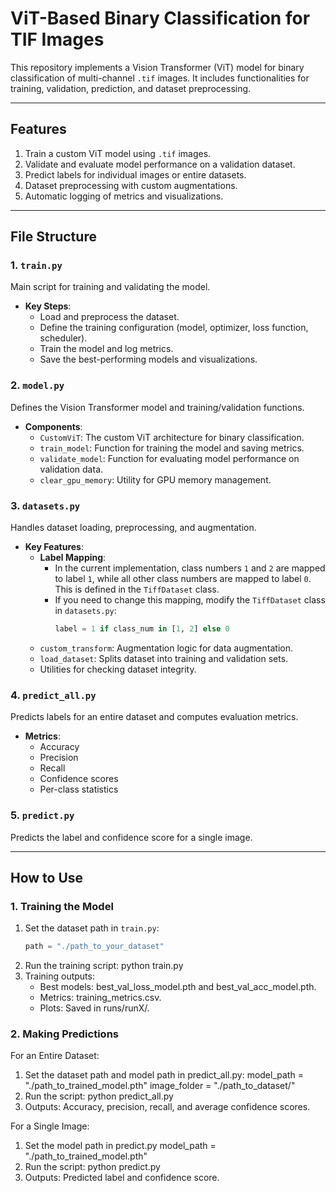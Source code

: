 # **ViT-Based Binary Classification for TIF Images**

This repository implements a Vision Transformer (ViT) model for binary classification of multi-channel `.tif` images. It includes functionalities for training, validation, prediction, and dataset preprocessing.

---

## **Features**
1. Train a custom ViT model using `.tif` images.
2. Validate and evaluate model performance on a validation dataset.
3. Predict labels for individual images or entire datasets.
4. Dataset preprocessing with custom augmentations.
5. Automatic logging of metrics and visualizations.

---

## **File Structure**
### 1. `train.py`
Main script for training and validating the model.

- **Key Steps**:
  - Load and preprocess the dataset.
  - Define the training configuration (model, optimizer, loss function, scheduler).
  - Train the model and log metrics.
  - Save the best-performing models and visualizations.

### 2. `model.py`
Defines the Vision Transformer model and training/validation functions.

- **Components**:
  - `CustomViT`: The custom ViT architecture for binary classification.
  - `train_model`: Function for training the model and saving metrics.
  - `validate_model`: Function for evaluating model performance on validation data.
  - `clear_gpu_memory`: Utility for GPU memory management.

### 3. `datasets.py`
Handles dataset loading, preprocessing, and augmentation.

- **Key Features**:
  - **Label Mapping**:
    - In the current implementation, class numbers `1` and `2` are mapped to label `1`, while all other class numbers are mapped to label `0`. This is defined in the `TiffDataset` class.
    - If you need to change this mapping, modify the `TiffDataset` class in `datasets.py`:
      ```python
      label = 1 if class_num in [1, 2] else 0
      ```
  - `custom_transform`: Augmentation logic for data augmentation.
  - `load_dataset`: Splits dataset into training and validation sets.
  - Utilities for checking dataset integrity.


### 4. `predict_all.py`
Predicts labels for an entire dataset and computes evaluation metrics.

- **Metrics**:
  - Accuracy
  - Precision
  - Recall
  - Confidence scores
  - Per-class statistics

### 5. `predict.py`
Predicts the label and confidence score for a single image.

---

## **How to Use**

### **1. Training the Model**

1. Set the dataset path in `train.py`:
   ```python
   path = "./path_to_your_dataset"
2. Run the training script:
   python train.py
3. Training outputs:
   - Best models: best_val_loss_model.pth and best_val_acc_model.pth.
   - Metrics: training_metrics.csv.
   - Plots: Saved in runs/runX/.

### **2. Making Predictions**
  For an Entire Dataset:
  1. Set the dataset path and model path in predict_all.py:
     model_path = "./path_to_trained_model.pth"
     image_folder = "./path_to_dataset/"
  2. Run the script:
    python predict_all.py
  3. Outputs:
     Accuracy, precision, recall, and average confidence scores.
     
  For a Single Image:
  1. Set the model path in predict.py
     model_path = "./path_to_trained_model.pth"
  2. Run the script:
     python predict.py
  3. Outputs:
     Predicted label and confidence score.
     
